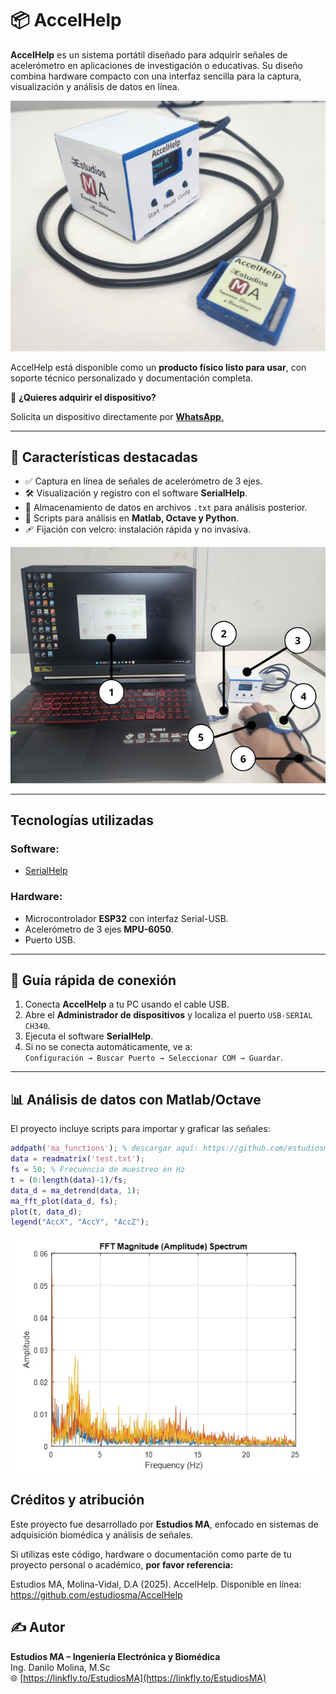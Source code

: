 # 📦 AccelHelp

**AccelHelp** es un sistema portátil diseñado para adquirir señales de acelerómetro en aplicaciones de investigación o educativas. Su diseño combina hardware compacto con una interfaz sencilla para la captura, visualización y análisis de datos en línea.

![Producto](img/Product.png)

AccelHelp está disponible como un **producto físico listo para usar**, con soporte técnico personalizado y documentación completa.

📲 **¿Quieres adquirir el dispositivo?**

Solicita un dispositivo directamente por [**WhatsApp**.](https://wa.me/593979287659?text=Hola%21+Deseo+adquirir+el+dispositivo+%2AAccelHelp)

---

## 🚀 Características destacadas

- ✅ Captura en línea de señales de acelerómetro de 3 ejes.
- 🛠️ Visualización y registro con el software **SerialHelp**.
- 💾 Almacenamiento de datos en archivos `.txt` para análisis posterior.
- 🧪 Scripts para análisis en **Matlab, Octave y Python**.
- 🩹 Fijación con velcro: instalación rápida y no invasiva.

![Sistema](img/System.png)

---

## Tecnologías utilizadas

### Software:
- [SerialHelp](https://github.com/estudiosma/serialhelp)

### Hardware:
- Microcontrolador **ESP32** con interfaz Serial-USB.
- Acelerómetro de 3 ejes **MPU-6050**.
- Puerto USB.

---

## 🔌 Guía rápida de conexión

1. Conecta **AccelHelp** a tu PC usando el cable USB.
2. Abre el **Administrador de dispositivos** y localiza el puerto `USB-SERIAL CH340`.
3. Ejecuta el software **SerialHelp**.
4. Si no se conecta automáticamente, ve a:  
`Configuración → Buscar Puerto → Seleccionar COM → Guardar`.

---

## 📊 Análisis de datos con Matlab/Octave

El proyecto incluye scripts para importar y graficar las señales:

```matlab
addpath('ma_functions'); % descargar aquí: https://github.com/estudiosma/matlab
data = readmatrix('test.txt');
fs = 50; % Frecuencia de muestreo en Hz
t = (0:length(data)-1)/fs;
data_d = ma_detrend(data, 1);
ma_fft_plot(data_d, fs);
plot(t, data_d);
legend("AccX", "AccY", "AccZ");
```
![Sistema](img/fft.jpg)

## Créditos y atribución

Este proyecto fue desarrollado por **Estudios MA**, enfocado en sistemas de adquisición biomédica y análisis de señales.

Si utilizas este código, hardware o documentación como parte de tu proyecto personal o académico, **por favor referencia:**

Estudios MA, Molina-Vidal, D.A (2025). AccelHelp. Disponible en línea: https://github.com/estudiosma/AccelHelp

## ✍️ Autor

**Estudios MA – Ingeniería Electrónica y Biomédica**  
Ing. Danilo Molina, M.Sc  
🌐 [https://linkfly.to/EstudiosMA](https://linkfly.to/EstudiosMA)
